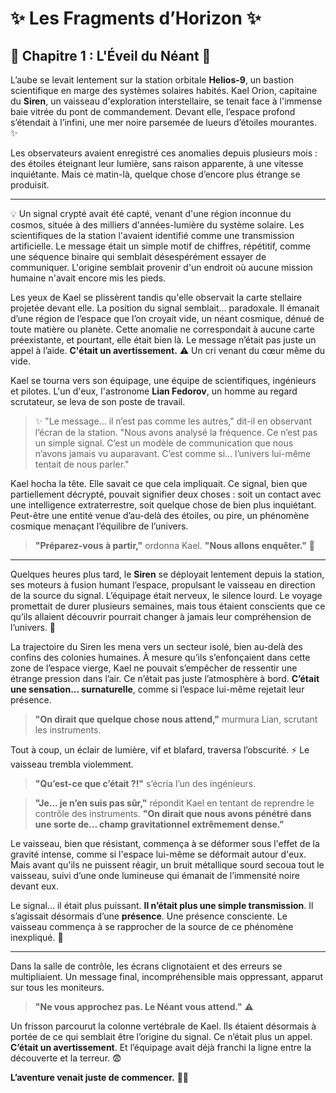 # ✨ Les Fragments d’Horizon ✨

## 🌌 Chapitre 1 : L'Éveil du Néant 🌌

L’aube se levait lentement sur la station orbitale **Helios-9**, un bastion scientifique en marge des systèmes solaires habités. Kael Orion, capitaine du **Siren**, un vaisseau d'exploration interstellaire, se tenait face à l'immense baie vitrée du pont de commandement. Devant elle, l’espace profond s’étendait à l’infini, une mer noire parsemée de lueurs d’étoiles mourantes. ✨

Les observateurs avaient enregistré ces anomalies depuis plusieurs mois : des étoiles éteignant leur lumière, sans raison apparente, à une vitesse inquiétante. Mais ce matin-là, quelque chose d’encore plus étrange se produisit.

---

💡 Un signal crypté avait été capté, venant d'une région inconnue du cosmos, située à des milliers d'années-lumière du système solaire. Les scientifiques de la station l'avaient identifié comme une transmission artificielle. Le message était un simple motif de chiffres, répétitif, comme une séquence binaire qui semblait désespérément essayer de communiquer. L'origine semblait provenir d'un endroit où aucune mission humaine n'avait encore mis les pieds.

Les yeux de Kael se plissèrent tandis qu'elle observait la carte stellaire projetée devant elle. La position du signal semblait... paradoxale. Il émanait d’une région de l’espace que l’on croyait vide, un néant cosmique, dénué de toute matière ou planète. Cette anomalie ne correspondait à aucune carte préexistante, et pourtant, elle était bien là. Le message n’était pas juste un appel à l’aide. **C'était un avertissement.** ⚠️ Un cri venant du cœur même du vide.

Kael se tourna vers son équipage, une équipe de scientifiques, ingénieurs et pilotes. L'un d'eux, l'astronome **Lian Fedorov**, un homme au regard scrutateur, se leva de son poste de travail.

> ✨ "Le message... il n’est pas comme les autres," dit-il en observant l’écran de la station. "Nous avons analysé la fréquence. Ce n’est pas un simple signal. C’est un modèle de communication que nous n’avons jamais vu auparavant. C’est comme si... l’univers lui-même tentait de nous parler."

Kael hocha la tête. Elle savait ce que cela impliquait. Ce signal, bien que partiellement décrypté, pouvait signifier deux choses : soit un contact avec une intelligence extraterrestre, soit quelque chose de bien plus inquiétant. Peut-être une entité venue d’au-delà des étoiles, ou pire, un phénomène cosmique menaçant l’équilibre de l’univers.

> **"Préparez-vous à partir,"** ordonna Kael. **"Nous allons enquêter."** 🚀

---

Quelques heures plus tard, le **Siren** se déployait lentement depuis la station, ses moteurs à fusion humant l’espace, propulsant le vaisseau en direction de la source du signal. L’équipage était nerveux, le silence lourd. Le voyage promettait de durer plusieurs semaines, mais tous étaient conscients que ce qu’ils allaient découvrir pourrait changer à jamais leur compréhension de l’univers. 🌌

La trajectoire du Siren les mena vers un secteur isolé, bien au-delà des confins des colonies humaines. À mesure qu’ils s’enfonçaient dans cette zone de l’espace vierge, Kael ne pouvait s’empêcher de ressentir une étrange pression dans l’air. Ce n’était pas juste l’atmosphère à bord. **C’était une sensation... surnaturelle**, comme si l’espace lui-même rejetait leur présence.

> **"On dirait que quelque chose nous attend,"** murmura Lian, scrutant les instruments.

Tout à coup, un éclair de lumière, vif et blafard, traversa l’obscurité. ⚡ Le vaisseau trembla violemment.

> **"Qu’est-ce que c’était ?!"** s’écria l’un des ingénieurs.

> **"Je... je n’en suis pas sûr,"** répondit Kael en tentant de reprendre le contrôle des instruments. **"On dirait que nous avons pénétré dans une sorte de... champ gravitationnel extrêmement dense."**

Le vaisseau, bien que résistant, commença à se déformer sous l'effet de la gravité intense, comme si l'espace lui-même se déformait autour d'eux. Mais avant qu'ils ne puissent réagir, un bruit métallique sourd secoua tout le vaisseau, suivi d’une onde lumineuse qui émanait de l’immensité noire devant eux.

Le signal... il était plus puissant. **Il n’était plus une simple transmission**. Il s’agissait désormais d’une **présence**. Une présence consciente. Le vaisseau commença à se rapprocher de la source de ce phénomène inexpliqué. 🌠

---

Dans la salle de contrôle, les écrans clignotaient et des erreurs se multipliaient. Un message final, incompréhensible mais oppressant, apparut sur tous les moniteurs.

> **"Ne vous approchez pas. Le Néant vous attend."** ⚠️

Un frisson parcourut la colonne vertébrale de Kael. Ils étaient désormais à portée de ce qui semblait être l’origine du signal. Ce n’était plus un appel. **C’était un avertissement**. Et l’équipage avait déjà franchi la ligne entre la découverte et la terreur. 😨

**L’aventure venait juste de commencer.** 🚀✨

